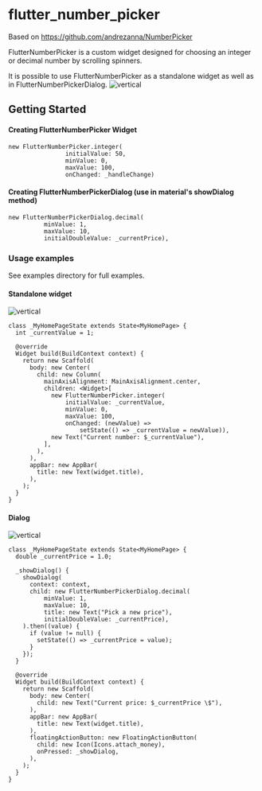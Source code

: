 # flutter_number_picker

Based on https://github.com/andrezanna/NumberPicker

FlutterNumberPicker is a custom widget designed for choosing an integer or decimal number by scrolling spinners.

It is possible to use FlutterNumberPicker as a standalone widget as well as in FlutterNumberPickerDialog.
![vertical](https://raw.githubusercontent.com/MarcinusX/FlutterNumberPicker/master/example/screenshots/gif_example.gif)

## Getting Started
#### Creating FlutterNumberPicker Widget

```
new FlutterNumberPicker.integer(
                initialValue: 50,
                minValue: 0,
                maxValue: 100,
                onChanged: _handleChange)
```
#### Creating FlutterNumberPickerDialog (use in material's showDialog method)
```
new FlutterNumberPickerDialog.decimal(
          minValue: 1,
          maxValue: 10,
          initialDoubleValue: _currentPrice),
```
### Usage examples
See examples directory for full examples.

#### Standalone widget
![vertical](https://raw.githubusercontent.com/MarcinusX/FlutterNumberPicker/master/example/screenshots/gif_widget.gif)
```
class _MyHomePageState extends State<MyHomePage> {
  int _currentValue = 1;

  @override
  Widget build(BuildContext context) {
    return new Scaffold(
      body: new Center(
        child: new Column(
          mainAxisAlignment: MainAxisAlignment.center,
          children: <Widget>[
            new FlutterNumberPicker.integer(
                initialValue: _currentValue,
                minValue: 0,
                maxValue: 100,
                onChanged: (newValue) =>
                    setState(() => _currentValue = newValue)),
            new Text("Current number: $_currentValue"),
          ],
        ),
      ),
      appBar: new AppBar(
        title: new Text(widget.title),
      ),
    );
  }
}

```


#### Dialog
![vertical](https://raw.githubusercontent.com/MarcinusX/FlutterNumberPicker/master/example/screenshots/gif_dialog.gif)
```
class _MyHomePageState extends State<MyHomePage> {
  double _currentPrice = 1.0;

  _showDialog() {
    showDialog(
      context: context,
      child: new FlutterNumberPickerDialog.decimal(
          minValue: 1,
          maxValue: 10,
          title: new Text("Pick a new price"),
          initialDoubleValue: _currentPrice),
    ).then((value) {
      if (value != null) {
        setState(() => _currentPrice = value);
      }
    });
  }

  @override
  Widget build(BuildContext context) {
    return new Scaffold(
      body: new Center(
        child: new Text("Current price: $_currentPrice \$"),
      ),
      appBar: new AppBar(
        title: new Text(widget.title),
      ),
      floatingActionButton: new FloatingActionButton(
        child: new Icon(Icons.attach_money),
        onPressed: _showDialog,
      ),
    );
  }
}
```